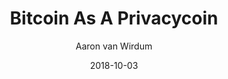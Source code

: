 ---
layout: writing
title: Bitcoin As A Privacycoin
date: 2018-10-03
categories: ['Technical']
author: ['Aaron van Wirdum']
excerpt: Ever since its inception Bitcoin has never really been private. Although Satoshi Nakamoto’s white paper suggests privacy was a design goal of the protocol, government agencies, analytics companies and other interested parties — let’s call them “spies” — have ways to analyze the public blockchain and peer-to-peer network, to cluster Bitcoin addresses and tie them to IP addresses or other identifying information. A lack of privacy is a problem.
external_url: https://bitcoinmagazine.com/articles/bitcoin-privacycoin-tech-making-bitcoin-more-private/
---